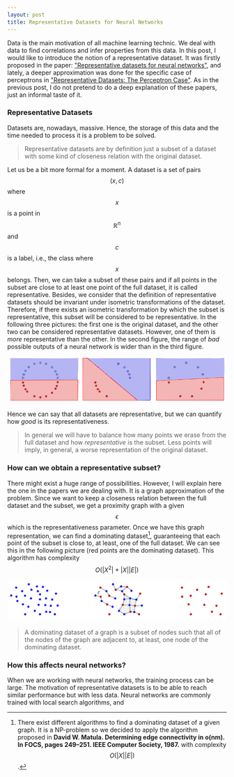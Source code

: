```yaml
---
layout: post
title: Representative Datasets for Neural Networks
---
```



Data is the main motivation of all machine learning technic. We deal with data to find correlations and infer properties from this data. In this post, I would like to introduce the notion of a representative dataset. It was firstly proposed in the paper: ["Representative datasets for neural networks"](http://congreso.us.es/dmd2018/wp-content/uploads/2018/05/DMD2018_paper_19.pdf), and lately, a deeper approximation was done for the specific case of perceptrons in  ["Representative Datasets: The Perceptron Case"](https://arxiv.org/abs/1903.08519). As in the previous post, I do not pretend to do a deep explanation of these papers, just an informal taste of it. 

### Representative Datasets

Datasets are, nowadays, massive. Hence, the storage of this data and the time needed to process it is a problem to be solved. 

> Representative datasets are by definition just a subset of a dataset with some kind of closeness relation with the original dataset. 

Let us be a bit more formal for a moment. A dataset is a set of pairs $$(x,c)$$ where $$x$$ is a point in $$\mathbb{R}^n$$ and $$c$$ is a label, i.e., the class where $$x$$ belongs. Then, we can take a subset of these pairs and if all points in the subset are close to at least one point of the full dataset, it is called representative. Besides, we consider that the definition of representative datasets should be invariant under isometric transformations of the dataset. Therefore, if there exists an isometric transformation by which the subset is representative, this subset will be considered to be representative. In the following three pictures: the first one is the original dataset, and the other two can be considered representative datasets. However, one of them is *more* representative than the other. In the second figure, the range of *bad* possible outputs of a neural network is wider than in the third figure.

![representative](https://raw.githubusercontent.com/EduPH/eduph.github.io/master/images/post2/representative.PNG)

Hence we can say that all datasets are representative, but we can quantify how *good* is its representativeness.

> In general we will have to balance how many points we erase from the full dataset and how *representative* is the subset. Less points will imply, in general, a worse representation of the original dataset.

### How can we obtain a representative subset?

There might exist a huge range of possibilities. However, I will explain here the one in the papers we are dealing with. It is a graph approximation of the problem. Since we want to keep a closeness relation between the full dataset and the subset, we get a proximity graph with a given $$\epsilon$$ which is the representativeness parameter. Once we have this graph representation, we can find a dominating dataset[^1], guaranteeing that each point of the subset is close to, at least, one of the full dataset. We can see this in the following picture (red points are the dominating dataset). This algorithm has complexity $$O(|X^2|+|X||E|)$$

[^1]: There exist different algorithms to find a dominating dataset of a given graph. It is a NP-problem so we decided to apply the algorithm proposed in **David W. Matula. Determining edge connectivity in o(nm). In FOCS, pages 249–251. IEEE Computer Society,
1987.** with complexity $$O(|X||E|)$$. 

![proximity](https://github.com/EduPH/eduph.github.io/blob/master/images/post2/proximity_graph.PNG?raw=true)

> A dominating dataset of a graph is a subset of nodes such that all of the nodes of the graph are adjacent to, at least, one node of the dominating dataset.

### How this affects neural networks?

When we are working with neural networks, the training process can be large. The motivation of representative datasets is to be able to reach similar performance but with less data. Neural networks are commonly trained with local search algorithms, and 
